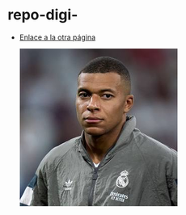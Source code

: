 # repo-digi-

* [Enlace a la otra página](otro.md)

  ![Descripción de la imagen](assets/mbappe.jpeg)
